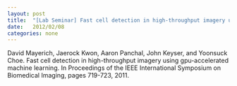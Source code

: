 ```yaml
---
layout: post
title:  "[Lab Seminar] Fast cell detection in high-throughput imagery using gpu-accelerated machine learning"
date:   2012/02/08
categories: none
---
```




David Mayerich, Jaerock Kwon, Aaron Panchal, John Keyser, and Yoonsuck Choe. Fast cell detection in high-throughput imagery using gpu-accelerated machine learning. In Proceedings of the IEEE International Symposium on Biomedical Imaging, pages 719-723, 2011.





 

